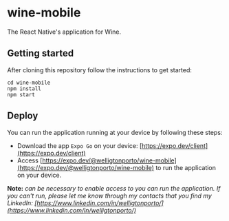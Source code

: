 # wine-mobile

The React Native's application for Wine.

## Getting started

After cloning this repository follow the instructions to get started:

 ```
cd wine-mobile
npm install
npm start
```

## Deploy

You can run the application running at your device by following these steps:

- Download the app `Expo Go` on your device: [https://expo.dev/client](https://expo.dev/client)
- Access [https://expo.dev/@welligtonporto/wine-mobile](https://expo.dev/@welligtonporto/wine-mobile) to run the application on your device.

**Note:** *can be necessary to enable access to you can run the application. If you can't run, please let me know through my contacts that you find my LinkedIn: [https://www.linkedin.com/in/welligtonporto/](https://www.linkedin.com/in/welligtonporto/)*